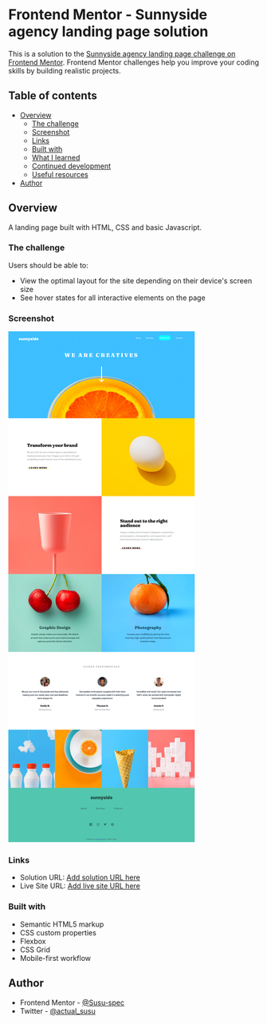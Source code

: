 # Frontend Mentor - Sunnyside agency landing page solution

This is a solution to the [Sunnyside agency landing page challenge on Frontend Mentor](https://www.frontendmentor.io/challenges/sunnyside-agency-landing-page-7yVs3B6ef). Frontend Mentor challenges help you improve your coding skills by building realistic projects.

## Table of contents

- [Overview](#overview)
  - [The challenge](#the-challenge)
  - [Screenshot](#screenshot)
  - [Links](#links)
  - [Built with](#built-with)
  - [What I learned](#what-i-learned)
  - [Continued development](#continued-development)
  - [Useful resources](#useful-resources)
- [Author](#author)

## Overview

A landing page built with HTML, CSS and basic Javascript.

### The challenge

Users should be able to:

- View the optimal layout for the site depending on their device's screen size
- See hover states for all interactive elements on the page

### Screenshot

![Screenshot of the Project](images/sunnyside-landing-page-desktop.png)


### Links

- Solution URL: [Add solution URL here](https://your-solution-url.com)
- Live Site URL: [Add live site URL here](https://your-live-site-url.com)

### Built with

- Semantic HTML5 markup
- CSS custom properties
- Flexbox
- CSS Grid
- Mobile-first workflow


## Author

- Frontend Mentor - [@Susu-spec](https://www.frontendmentor.io/profile/Susu-spec)
- Twitter - [@actual_susu](https://www.twitter.com/actual_susu)
